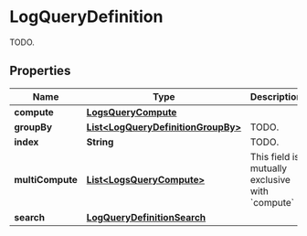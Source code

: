 

# LogQueryDefinition

TODO.
## Properties

Name | Type | Description | Notes
------------ | ------------- | ------------- | -------------
**compute** | [**LogsQueryCompute**](LogsQueryCompute.md) |  |  [optional]
**groupBy** | [**List&lt;LogQueryDefinitionGroupBy&gt;**](LogQueryDefinitionGroupBy.md) | TODO. |  [optional]
**index** | **String** | TODO. |  [optional]
**multiCompute** | [**List&lt;LogsQueryCompute&gt;**](LogsQueryCompute.md) | This field is mutually exclusive with &#x60;compute&#x60; |  [optional]
**search** | [**LogQueryDefinitionSearch**](LogQueryDefinitionSearch.md) |  |  [optional]



